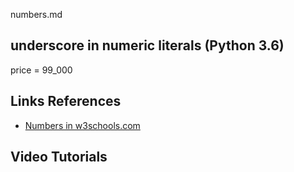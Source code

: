 numbers.md



## underscore in numeric literals (Python 3.6)


price = 99_000



## Links References

- [Numbers in w3schools.com](https://www.w3schools.com/python/python_numbers.asp)


## Video Tutorials

